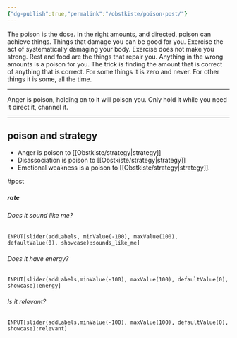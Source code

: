 ```yaml
---
{"dg-publish":true,"permalink":"/obstkiste/poison-post/"}
---
```


The poison is the dose. In the right amounts, and directed, poison can achieve things.
Things that damage you can be good for you. 
Exercise the act of systematically damaging your body. Exercise does not make you strong. Rest and food are the things that repair you.
Anything in the wrong amounts is a poison for you. The trick is finding the amount that is correct of anything that is correct.
For some things it is zero and never. For other things it is some, all the time. 

---

Anger is poison, holding on to it will poison you. Only hold it while you need it
direct it, channel it.


---

## poison and strategy
- Anger is poison to [[Obstkiste/strategy\|strategy]]
- Disassociation is poison to [[Obstkiste/strategy\|strategy]]
- Emotional weakness is a poison to [[Obstkiste/strategy\|strategy]]. 



#post 
##### rate
###### Does it sound like me?
`INPUT[slider(addLabels, minValue(-100), maxValue(100), defaultValue(0), showcase):sounds_like_me]`
###### Does it have energy?
`INPUT[slider(addLabels,minValue(-100), maxValue(100), defaultValue(0), showcase):energy]`
###### Is it relevant?
`INPUT[slider(addLabels,minValue(-100), maxValue(100), defaultValue(0), showcase):relevant]`

